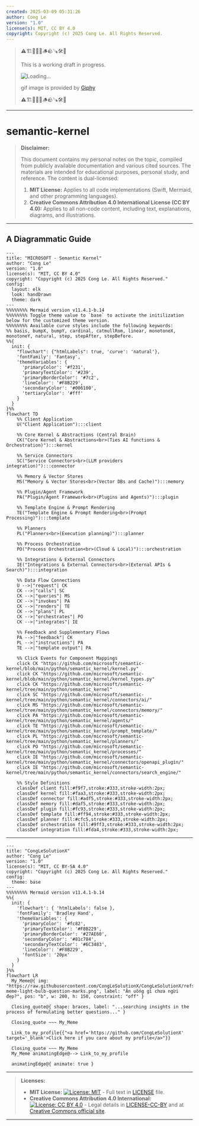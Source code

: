```yaml
---
created: 2025-03-09 05:31:26
author: Cong Le
version: "1.0"
license(s): MIT, CC BY 4.0
copyright: Copyright (c) 2025 Cong Le. All Rights Reserved.
---
```



> ⚠️🏗️🚧🦺🧱🪵🪨🪚🛠️👷
> 
> This is a working draft in progress.
> 
> ![Loading...](https://media2.giphy.com/media/v1.Y2lkPTc5MGI3NjExb2duM29qZXhoeTZ3ODZ0cHA0dmFiY2N2cGV2dXQ1amY1aG04YjBkeiZlcD12MV9pbnRlcm5hbF9naWZfYnlfaWQmY3Q9Zw/l3q2R0Vak7s8OLdM4/giphy.gif)
> 
> gif image is provided by [Giphy](https://giphy.com)
> 
> ⚠️🏗️🚧🦺🧱🪵🪨🪚🛠️👷

----


# semantic-kernel
> **Disclaimer:**
>
> This document contains my personal notes on the topic,
> compiled from publicly available documentation and various cited sources.
> The materials are intended for educational purposes, personal study, and reference.
> The content is dual-licensed:
> 1. **MIT License:** Applies to all code implementations (Swift, Mermaid, and other programming languages).
> 2. **Creative Commons Attribution 4.0 International License (CC BY 4.0):** Applies to all non-code content, including text, explanations, diagrams, and illustrations.
---


## A Diagrammatic Guide 



```mermaid
---
title: "MICROSOFT - Semantic Kernel"
author: "Cong Le"
version: "1.0"
license(s): "MIT, CC BY 4.0"
copyright: "Copyright (c) 2025 Cong Le. All Rights Reserved."
config:
  layout: elk
  look: handDrawn
  theme: dark
---
%%%%%%%% Mermaid version v11.4.1-b.14
%%%%%%%% Toggle theme value to `base` to activate the initilization below for the customized theme version.
%%%%%%%% Available curve styles include the following keywords:
%% basis, bumpX, bumpY, cardinal, catmullRom, linear, monotoneX, monotoneY, natural, step, stepAfter, stepBefore.
%%{
  init: {
    "flowchart": {"htmlLabels": true, 'curve': 'natural'},
    'fontFamily': 'Fantasy',
    'themeVariables': {
      'primaryColor': '#f231',
      'primaryTextColor': '#239',
      'primaryBorderColor': '#7c2',
      'lineColor': '#F8B229',
      'secondaryColor': '#006100',
      'tertiaryColor': '#fff'
    }
  }
}%%
flowchart TD
    %% Client Application
    U("Client Application"):::client

    %% Core Kernel & Abstractions (Central Brain)
    CK("Core Kernel & Abstractions<br>(Ties AI functions & Orchestration)"):::kernel

    %% Service Connectors
    SC("Service Connectors<br>(LLM providers integration)"):::connector

    %% Memory & Vector Stores
    MS("Memory & Vector Stores<br>(Vector DBs and Cache)"):::memory

    %% Plugin/Agent Framework
    PA("Plugin/Agent Framework<br>(Plugins and Agents)"):::plugin

    %% Template Engine & Prompt Rendering
    TE("Template Engine & Prompt Rendering<br>(Prompt Processing)"):::template

    %% Planners
    PL("Planners<br>(Execution planning)"):::planner

    %% Process Orchestration
    PO("Process Orchestration<br>(Cloud & Local)"):::orchestration

    %% Integrations & External Connectors
    IE("Integrations & External Connectors<br>(External APIs & Search)"):::integration

    %% Data Flow Connections
    U -->|"request"| CK
    CK -->|"calls"| SC
    CK -->|"queries"| MS
    CK -->|"invokes"| PA
    CK -->|"renders"| TE
    CK -->|"plans"| PL
    CK -->|"orchestrates"| PO
    CK -->|"integrates"| IE

    %% Feedback and Supplementary Flows
    PA -->|"feedback"| CK
    PL -->|"instructions"| PA
    TE -->|"template output"| PA

    %% Click Events for Component Mappings
    click CK "https://github.com/microsoft/semantic-kernel/blob/main/python/semantic_kernel/kernel.py"
    click CK "https://github.com/microsoft/semantic-kernel/blob/main/python/semantic_kernel/kernel_types.py"
    click CK "https://github.com/microsoft/semantic-kernel/tree/main/python/semantic_kernel"
    click SC "https://github.com/microsoft/semantic-kernel/tree/main/python/semantic_kernel/connectors/ai/"
    click MS "https://github.com/microsoft/semantic-kernel/tree/main/python/semantic_kernel/connectors/memory/"
    click PA "https://github.com/microsoft/semantic-kernel/tree/main/python/semantic_kernel/agents/"
    click TE "https://github.com/microsoft/semantic-kernel/tree/main/python/semantic_kernel/prompt_template/"
    click PL "https://github.com/microsoft/semantic-kernel/tree/main/python/semantic_kernel/planners/"
    click PO "https://github.com/microsoft/semantic-kernel/tree/main/python/semantic_kernel/processes/"
    click IE "https://github.com/microsoft/semantic-kernel/tree/main/python/semantic_kernel/connectors/openapi_plugin/"
    click IE "https://github.com/microsoft/semantic-kernel/tree/main/python/semantic_kernel/connectors/search_engine/"

    %% Style Definitions
    classDef client fill:#f9f7,stroke:#333,stroke-width:2px;
    classDef kernel fill:#faa3,stroke:#333,stroke-width:2px;
    classDef connector fill:#adf5,stroke:#333,stroke-width:2px;
    classDef memory fill:#daf5,stroke:#333,stroke-width:2px;
    classDef plugin fill:#fc93,stroke:#333,stroke-width:2px;
    classDef template fill:#ff94,stroke:#333,stroke-width:2px;
    classDef planner fill:#cfc5,stroke:#333,stroke-width:2px;
    classDef orchestration fill:#9ff3,stroke:#333,stroke-width:2px;
    classDef integration fill:#fda4,stroke:#333,stroke-width:2px;

```



---

<!-- 
```mermaid
%% Current Mermaid version
info
```  -->


```mermaid
---
title: "CongLeSolutionX"
author: "Cong Le"
version: "1.0"
license(s): "MIT, CC BY-SA 4.0"
copyright: "Copyright (c) 2025 Cong Le. All Rights Reserved."
config:
  theme: base
---
%%%%%%%% Mermaid version v11.4.1-b.14
%%{
  init: {
    'flowchart': { 'htmlLabels': false },
    'fontFamily': 'Bradley Hand',
    'themeVariables': {
      'primaryColor': '#fc82',
      'primaryTextColor': '#F8B229',
      'primaryBorderColor': '#27AE60',
      'secondaryColor': '#81c784',
      'secondaryTextColor': '#6C3483',
      'lineColor': '#F8B229',
      'fontSize': '20px'
    }
  }
}%%
flowchart LR
  My_Meme@{ img: "https://raw.githubusercontent.com/CongLeSolutionX/CongLeSolutionX/refs/heads/main/assets/images/My-meme-light-bulb-question-marks.png", label: "Ăn uống gì chưa ngừi đẹp?", pos: "b", w: 200, h: 150, constraint: "off" }

  Closing_quote@{ shape: braces, label: "...searching insights in the process of formulating better questions..." }

  Closing_quote ~~~ My_Meme
    
  Link_to_my_profile{{"<a href='https://github.com/CongLeSolutionX' target='_blank'>Click here if you care about my profile</a>"}}

  Closing_quote ~~~ My_Meme
  My_Meme animatingEdge@--> Link_to_my_profile
  
  animatingEdge@{ animate: true }

```

---
> **Licenses:**
>
> - **MIT License:**  [![License: MIT](https://img.shields.io/badge/License-MIT-yellow.svg)](LICENSE) - Full text in [LICENSE](LICENSE) file.
> - **Creative Commons Attribution 4.0 International:** [![License: CC BY 4.0](https://licensebuttons.net/l/by/4.0/88x31.png)](LICENSE-CC-BY) - Legal details in [LICENSE-CC-BY](LICENSE-CC-BY) and at [Creative Commons official site](http://creativecommons.org/licenses/by/4.0/).
> 
---
